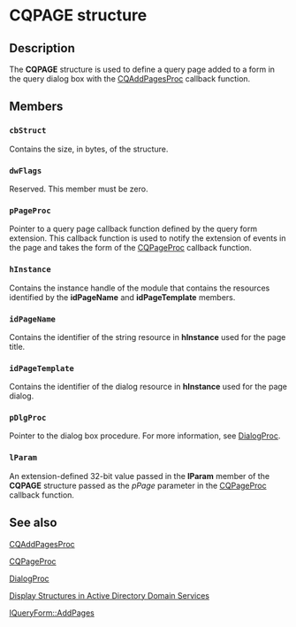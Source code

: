 # CQPAGE structure

## Description

The **CQPAGE** structure is used to define a query page added to a form in the query dialog box with the [CQAddPagesProc](https://learn.microsoft.com/windows/desktop/api/cmnquery/nc-cmnquery-lpcqaddpagesproc) callback function.

## Members

### `cbStruct`

Contains the size, in bytes, of the structure.

### `dwFlags`

Reserved. This member must be zero.

### `pPageProc`

Pointer to a query page callback function defined by the query form extension. This callback function is used to notify the extension of events in the page and takes the form of the [CQPageProc](https://learn.microsoft.com/windows/desktop/api/cmnquery/nc-cmnquery-lpcqpageproc) callback function.

### `hInstance`

Contains the instance handle of the module that contains the resources identified by the **idPageName** and **idPageTemplate** members.

### `idPageName`

Contains the identifier of the string resource in **hInstance** used for the page title.

### `idPageTemplate`

Contains the identifier of the dialog resource in **hInstance** used for the page dialog.

### `pDlgProc`

Pointer to the dialog box procedure. For more information, see [DialogProc](https://learn.microsoft.com/windows/desktop/api/winuser/nc-winuser-dlgproc).

### `lParam`

An extension-defined 32-bit value passed in the **lParam** member of the **CQPAGE** structure passed as the *pPage* parameter in the [CQPageProc](https://learn.microsoft.com/windows/desktop/api/cmnquery/nc-cmnquery-lpcqpageproc) callback function.

## See also

[CQAddPagesProc](https://learn.microsoft.com/windows/desktop/api/cmnquery/nc-cmnquery-lpcqaddpagesproc)

[CQPageProc](https://learn.microsoft.com/windows/desktop/api/cmnquery/nc-cmnquery-lpcqpageproc)

[DialogProc](https://learn.microsoft.com/windows/desktop/api/winuser/nc-winuser-dlgproc)

[Display Structures in Active Directory Domain Services](https://learn.microsoft.com/windows/desktop/AD/display-structures-in-active-directory-domain-services)

[IQueryForm::AddPages](https://learn.microsoft.com/windows/desktop/api/cmnquery/nf-cmnquery-iqueryform-addpages)